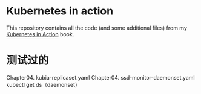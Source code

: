 # Kubernetes in action

This repository contains all the code (and some additional files) from my [Kubernetes in Action](https://www.manning.com/books/kubernetes-in-action) book.

# 测试过的
Chapter04.  kubia-replicaset.yaml
Chapter04.  ssd-monitor-daemonset.yaml
kubectl get ds（daemonset）

